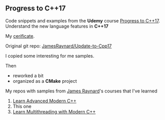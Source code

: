 ## Progress to C++17

Code snippets and examples from the **Udemy** course [Progress to C++17](https://www.udemy.com/course/update-to-cpp17/). Understand the new language features in **C++17**

My [cerificate](https://www.udemy.com/certificate/UC-9c35f219-3a5f-4a34-8c53-d04d93e8b861/).

Original git repo: [JamesRaynard/Update-to-Cpp17](https://github.com/JamesRaynard/Update-to-Cpp17)

I copied some interesting for me samples.

Then

*   reworked a bit
*   organized as a **CMake** project

My repos with samples from [James Raynard](https://www.udemy.com/user/jamesraynard/)'s courses that I've learned

1.  [Learn Advanced Modern C++](https://github.com/AndreyMaksimov/udm__Learn_Advanced_Modern_CPP_11_14)
2.  This one
3.  [Learn Multithreading with Modern C++](https://github.com/AndreyMaksimov/udm__Learn_Multithreading_with_Modern_CPP)
